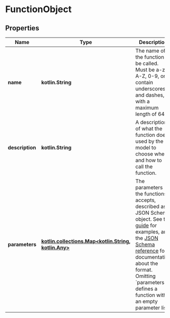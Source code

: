 
# FunctionObject

## Properties
| Name | Type | Description | Notes |
| ------------ | ------------- | ------------- | ------------- |
| **name** | **kotlin.String** | The name of the function to be called. Must be a-z, A-Z, 0-9, or contain underscores and dashes, with a maximum length of 64. |  |
| **description** | **kotlin.String** | A description of what the function does, used by the model to choose when and how to call the function. |  [optional] |
| **parameters** | [**kotlin.collections.Map&lt;kotlin.String, kotlin.Any&gt;**](kotlin.Any.md) | The parameters the functions accepts, described as a JSON Schema object. See the [guide](/docs/guides/text-generation/function-calling) for examples, and the [JSON Schema reference](https://json-schema.org/understanding-json-schema/) for documentation about the format.   Omitting &#x60;parameters&#x60; defines a function with an empty parameter list. |  [optional] |



